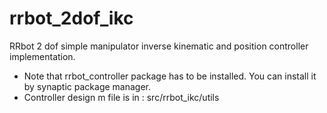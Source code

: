 # rrbot_2dof_ikc
RRbot 2 dof simple manipulator inverse kinematic and position controller implementation.

- Note that rrbot_controller package has to be installed. You can install it by synaptic package manager.
- Controller design m file is in : src/rrbot_ikc/utils
